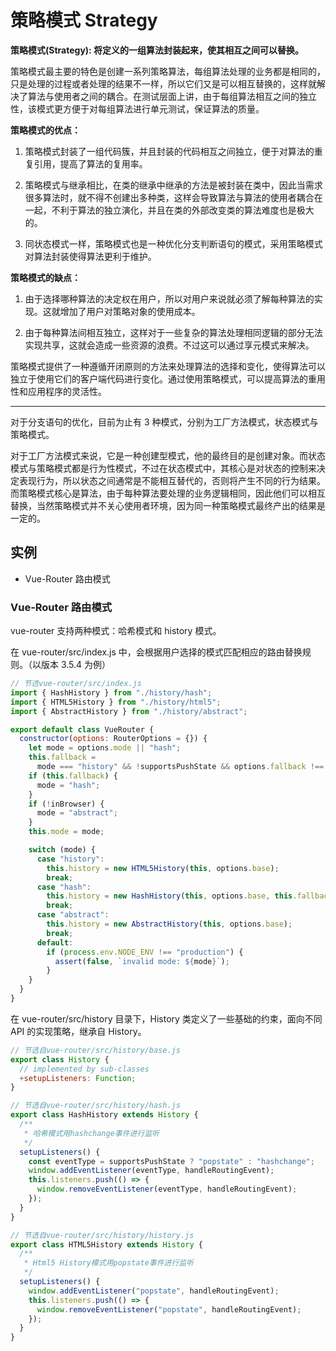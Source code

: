 # 策略模式 Strategy

**策略模式(Strategy): 将定义的一组算法封装起来，使其相互之间可以替换。**

策略模式最主要的特色是创建一系列策略算法，每组算法处理的业务都是相同的，只是处理的过程或者处理的结果不一样，所以它们又是可以相互替换的，这样就解决了算法与使用者之间的耦合。在测试层面上讲，由于每组算法相互之间的独立性，该模式更方便于对每组算法进行单元测试，保证算法的质量。

**策略模式的优点：**

1. 策略模式封装了一组代码簇，并且封装的代码相互之间独立，便于对算法的重复引用，提高了算法的复用率。

2. 策略模式与继承相比，在类的继承中继承的方法是被封装在类中，因此当需求很多算法时，就不得不创建出多种类，这样会导致算法与算法的使用者耦合在一起，不利于算法的独立演化，并且在类的外部改变类的算法难度也是极大的。

3. 同状态模式一样，策略模式也是一种优化分支判断语句的模式，采用策略模式对算法封装使得算法更利于维护。

**策略模式的缺点：**

1. 由于选择哪种算法的决定权在用户，所以对用户来说就必须了解每种算法的实现。这就增加了用户对策略对象的使用成本。

2. 由于每种算法间相互独立，这样对于一些复杂的算法处理相同逻辑的部分无法实现共享，这就会造成一些资源的浪费。不过这可以通过享元模式来解决。

策略模式提供了一种遵循开闭原则的方法来处理算法的选择和变化，使得算法可以独立于使用它们的客户端代码进行变化。通过使用策略模式，可以提高算法的重用性和应用程序的灵活性。

---

对于分支语句的优化，目前为止有 3 种模式，分别为工厂方法模式，状态模式与策略模式。

对于工厂方法模式来说，它是一种创建型模式，他的最终目的是创建对象。而状态模式与策略模式都是行为性模式，不过在状态模式中，其核心是对状态的控制来决定表现行为，所以状态之间通常是不能相互替代的，否则将产生不同的行为结果。而策略模式核心是算法，由于每种算法要处理的业务逻辑相同，因此他们可以相互替换，当然策略模式并不关心使用者环境，因为同一种策略模式最终产出的结果是一定的。

## 实例

- Vue-Router 路由模式

### Vue-Router 路由模式

vue-router 支持两种模式：哈希模式和 history 模式。

在 vue-router/src/index.js 中，会根据用户选择的模式匹配相应的路由替换规则。（以版本 3.5.4 为例）

```js
// 节选vue-router/src/index.js
import { HashHistory } from "./history/hash";
import { HTML5History } from "./history/html5";
import { AbstractHistory } from "./history/abstract";

export default class VueRouter {
  constructor(options: RouterOptions = {}) {
    let mode = options.mode || "hash";
    this.fallback =
      mode === "history" && !supportsPushState && options.fallback !== false;
    if (this.fallback) {
      mode = "hash";
    }
    if (!inBrowser) {
      mode = "abstract";
    }
    this.mode = mode;

    switch (mode) {
      case "history":
        this.history = new HTML5History(this, options.base);
        break;
      case "hash":
        this.history = new HashHistory(this, options.base, this.fallback);
        break;
      case "abstract":
        this.history = new AbstractHistory(this, options.base);
        break;
      default:
        if (process.env.NODE_ENV !== "production") {
          assert(false, `invalid mode: ${mode}`);
        }
    }
  }
}
```

在 vue-router/src/history 目录下，History 类定义了一些基础的约束，面向不同 API 的实现策略，继承自 History。

```js
// 节选自vue-router/src/history/base.js
export class History {
  // implemented by sub-classes
  +setupListeners: Function;
}

// 节选自vue-router/src/history/hash.js
export class HashHistory extends History {
  /**
   * 哈希模式用hashchange事件进行监听
   */
  setupListeners() {
    const eventType = supportsPushState ? "popstate" : "hashchange";
    window.addEventListener(eventType, handleRoutingEvent);
    this.listeners.push(() => {
      window.removeEventListener(eventType, handleRoutingEvent);
    });
  }
}

// 节选自vue-router/src/history/history.js
export class HTML5History extends History {
  /**
   * Html5 History模式用popstate事件进行监听
   */
  setupListeners() {
    window.addEventListener("popstate", handleRoutingEvent);
    this.listeners.push(() => {
      window.removeEventListener("popstate", handleRoutingEvent);
    });
  }
}
```

